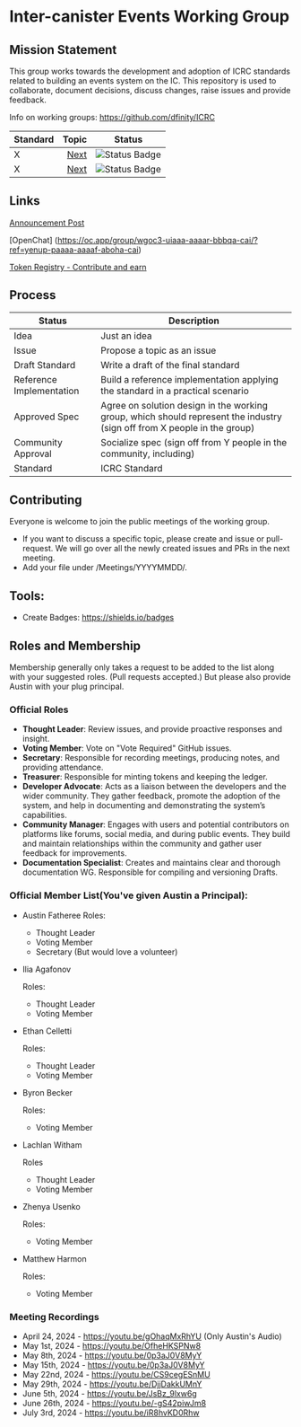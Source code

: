 # Inter-canister Events Working Group

## Mission Statement
This group works towards the development and adoption of ICRC standards related to building an events system on the IC. This repository is used to collaborate, document decisions, discuss changes, raise issues and provide feedback.


Info on working groups: https://github.com/dfinity/ICRC

| Standard   |      Topic      |  Status |
|----------|-------------:|------|
| X |  [Next](https://github.com/dfinity/ICRC/issues/X) | ![Status Badge](https://img.shields.io/badge/STATUS-DRAFT-ffcc00.svg) |
| X |  [Next](https://github.com/dfinity/ICRC/issues/X) | ![Status Badge](https://img.shields.io/badge/STATUS-IDEA-888888.svg) |

## Links

[Announcement Post](https://forum.dfinity.org/t/technical-working-group-inter-canister-event-utility-working-group/29048/2)

[OpenChat] (https://oc.app/group/wgoc3-uiaaa-aaaar-bbbqa-cai/?ref=yenup-paaaa-aaaaf-aboha-cai)

[Token Registry - Contribute and earn](https://77i6o-oqaaa-aaaag-qbm6q-cai.ic0.app/axon/9)

## Process
| Status                   | Description                                                                                                              |
|--------------------------|--------------------------------------------------------------------------------------------------------------------------|
| Idea                    | Just an idea                                                                                              |
| Issue                    | Propose a topic as an issue                                                                                              |
| Draft Standard           | Write a draft of the final standard                                                                                      |
| Reference Implementation | Build a reference implementation applying the standard in a practical scenario                                           |
| Approved Spec            | Agree on solution design in the working group, which should represent the industry (sign off from X people in the group) |
| Community Approval       | Socialize spec (sign off from Y people in the community, including)                                                      |
| Standard                 | ICRC Standard                                                                                                            |
## Contributing

Everyone is welcome to join the public meetings of the working group.

* If you want to discuss a specific topic, please create and issue or pull-request. We will go over all the newly created issues and PRs in the next meeting.
* Add your file under /Meetings/YYYYMMDD/.

## Tools:

* Create Badges: https://shields.io/badges

## Roles and Membership

Membership generally only takes a request to be added to the list along with your suggested roles. (Pull requests accepted.) But please also provide Austin with your plug principal.

### Official Roles

- **Thought Leader**: Review issues, and provide proactive responses and insight.
- **Voting Member**: Vote on "Vote Required" GitHub issues.
- **Secretary**: Responsible for recording meetings, producing notes, and providing attendance.
- **Treasurer**: Responsible for minting tokens and keeping the ledger.
- **Developer Advocate**: Acts as a liaison between the developers and the wider community. They gather feedback, promote the adoption of the system, and help in documenting and demonstrating the system’s capabilities.
- **Community Manager**: Engages with users and potential contributors on platforms like forums, social media, and during public events. They build and maintain relationships within the community and gather user feedback for improvements.
- **Documentation Specialist**: Creates and maintains clear and thorough documentation WG. Responsible for compiling and versioning Drafts.

### Official Member List(You've given Austin a Principal):

- Austin Fatheree
  Roles:
    - Thought Leader
    - Voting Member
    - Secretary (But would love a volunteer)
      
- Ilia Agafonov
  
  Roles:
  - Thought Leader
  - Voting Member
    
- Ethan Celletti

  Roles:
  - Thought Leader
  - Voting Member
 
- Byron Becker

  Roles:
  - Voting Member
  
- Lachlan Witham

  Roles
  - Thought Leader
  - Voting Member
 
- Zhenya Usenko

  Roles:
  - Voting Member

- Matthew Harmon

  Roles:
  - Voting Member

### Meeting Recordings

- April 24, 2024 - https://youtu.be/gOhaqMxRhYU (Only Austin's Audio)
- May 1st, 2024 - https://youtu.be/OfheHKSPNw8
- May 8th, 2024 - https://youtu.be/0p3aJ0V8MyY
- May 15th, 2024 - https://youtu.be/0p3aJ0V8MyY
- May 22nd, 2024 - https://youtu.be/CS9cegESnMU
- May 29th, 2024 - https://youtu.be/DjjDakkUMnY
- June 5th, 2024 - https://youtu.be/JsBz_9lxw6g
- June 26th, 2024 - https://youtu.be/-gS42piwJm8
- July 3rd, 2024 - https://youtu.be/iR8hvKD0Rhw

